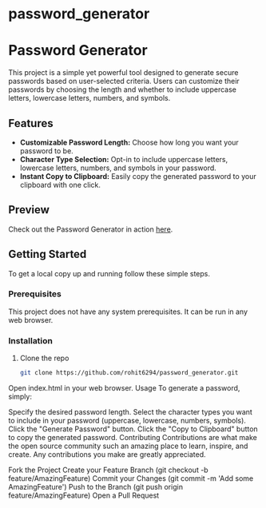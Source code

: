 # password_generator

# Password Generator

This project is a simple yet powerful tool designed to generate secure passwords based on user-selected criteria. Users can customize their passwords by choosing the length and whether to include uppercase letters, lowercase letters, numbers, and symbols.

## Features

- **Customizable Password Length:** Choose how long you want your password to be.
- **Character Type Selection:** Opt-in to include uppercase letters, lowercase letters, numbers, and symbols in your password.
- **Instant Copy to Clipboard:** Easily copy the generated password to your clipboard with one click.

## Preview

Check out the Password Generator in action [here](https://rohit6294.github.io/password_generator/).

## Getting Started

To get a local copy up and running follow these simple steps.

### Prerequisites

This project does not have any system prerequisites. It can be run in any web browser.

### Installation

1. Clone the repo
   ```sh
   git clone https://github.com/rohit6294/password_generator.git
Open index.html in your web browser.
Usage
To generate a password, simply:

Specify the desired password length.
Select the character types you want to include in your password (uppercase, lowercase, numbers, symbols).
Click the "Generate Password" button.
Click the "Copy to Clipboard" button to copy the generated password.
Contributing
Contributions are what make the open source community such an amazing place to learn, inspire, and create. Any contributions you make are greatly appreciated.

Fork the Project
Create your Feature Branch (git checkout -b feature/AmazingFeature)
Commit your Changes (git commit -m 'Add some AmazingFeature')
Push to the Branch (git push origin feature/AmazingFeature)
Open a Pull Request
